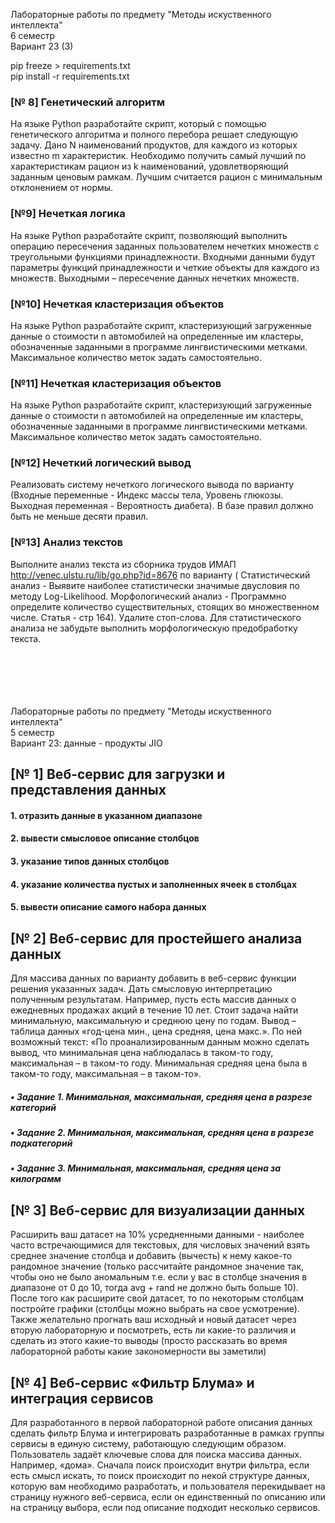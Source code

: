 Лабораторные работы по предмету "Методы искуственного интеллекта" \
6 семестр \
Вариант 23 (3)

pip freeze > requirements.txt \
pip install -r requirements.txt

### [№ 8] Генетический алгоритм
На языке Python разработайте скрипт, который с помощью генетического алгоритма и полного перебора 
решает следующую задачу. Дано N наименований продуктов, для каждого из которых известно m характеристик. 
Необходимо получить самый лучший по характеристикам рацион из k наименований, удовлетворяющий заданным 
ценовым рамкам. Лучшим считается рацион с минимальным отклонением от нормы.


### [№9] Нечеткая логика
На языке Python разработайте скрипт, позволяющий выполнить 
операцию пересечения заданных пользователем нечетких множеств с
треугольными функциями принадлежности. Входными данными будут
параметры функций принадлежности и четкие объекты для каждого из
множеств. Выходными – пересечение данных нечетких множеств. 


### [№10] Нечеткая кластеризация объектов
На языке Python разработайте скрипт, кластеризующий загруженные
данные о стоимости n автомобилей на определенные им кластеры,
обозначенные заданными в программе лингвистическими метками.
Максимальное количество меток задать самостоятельно.

### [№11] Нечеткая кластеризация объектов
На языке Python разработайте скрипт, кластеризующий загруженные
данные о стоимости n автомобилей на определенные им кластеры,
обозначенные заданными в программе лингвистическими метками.
Максимальное количество меток задать самостоятельно. 


### [№12] Нечеткий логический вывод
Реализовать систему нечеткого логического вывода по варианту
(Входные переменные - Индекс массы тела, Уровень
глюкозы. Выходная переменная - Вероятность диабета). 
В базе правил должно быть не меньше десяти правил.


### [№13] Анализ текстов
Выполните анализ текста из сборника трудов ИМАП
http://venec.ulstu.ru/lib/go.php?id=8676 по варианту (
Статистический анализ - Выявите наиболее статистически значимые двусловия по методу Log-Likelihood. 
Морфологический анализ - Программно определите количество существительных, стоящих во множественном числе.
Статья - стр 164). 
Удалите стоп-слова. Для статистического анализа не забудьте выполнить морфологическую предобработку текста. 

\
\
\
\
\
Лабораторные работы по предмету "Методы искуственного интеллекта" \
5 семестр \
Вариант 23: данные - продукты JIO

## [№ 1] Веб-сервис для загрузки и представления данных

#### 1. отразить данные в указанном диапазоне

#### 2. вывести смысловое описание столбцов

#### 3. указание типов данных столбцов

#### 4. указание количества пустых и заполненных ячеек в столбцах

#### 5. вывести описание самого набора данных

## [№ 2] Веб-сервис для простейшего анализа данных

Для массива данных по варианту добавить в веб-сервис функции решения указанных задач. Дать смысловую интерпретацию
полученным результатам.
Например, пусть есть массив данных о ежедневных продажах акций в течение 10 лет.
Стоит задача найти минимальную, максимальную и среднюю цену по годам. Вывод – таблица данных «год-цена мин., цена
средняя, цена макс.».
По ней возможный текст: «По проанализированным данным можно сделать вывод, что минимальная цена наблюдалась в таком-то
году, максимальная – в таком-то году.
Минимальная средняя цена была в таком-то году, максимальная – в таком-то».

##### • Задание 1. Минимальная, максимальная, средняя цена в разрезе категорий

##### • Задание 2. Минимальная, максимальная, средняя цена в разрезе подкатегорий

##### • Задание 3. Минимальная, максимальная, средняя цена за килограмм

## [№ 3] Веб-сервис для визуализации данных

Расширить ваш датасет на 10% усредненными данными - наиболее часто встречающимися для
текстовых, для числовых значений взять среднее
значение столбца и добавить (вычесть) к нему какое-то
рандомное значение (только рассчитайте рандомное значение так, чтобы оно
не было аномальным т.е. если у вас в столбце значения в диапазоне от 0 до 10, тогда
avg + rand не должно быть больше 10). После того как расширите свой датасет,
то по некоторым столбцам постройте графики (столбцы можно выбрать на свое усмотрение).
Также желательно прогнать ваш исходный и новый датасет через вторую
лабораторную и посмотреть, есть ли какие-то различия и сделать из этого какие-то выводы
(просто рассказать во время лабораторной работы какие закономерности вы заметили)

## [№ 4] Веб-сервис «Фильтр Блума» и интеграция сервисов

Для разработанного в первой лабораторной работе описания данных сделать фильтр Блума и интегрировать разработанные в
рамках
группы сервисы в единую систему, работающую следующим образом. Пользователь задаёт ключевые слова для поиска массива
данных.
Например, «дома». Сначала поиск происходит внутри фильтра, если есть смысл искать, то поиск происходит по некой
структуре данных,
которую вам необходимо разработать, и пользователя перекидывает на страницу нужного веб-сервиса, если он единственный по
описанию или
на страницу выбора, если под описание подходит несколько сервисов.
